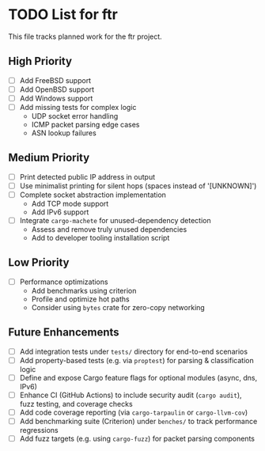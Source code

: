 # TODO List for ftr

This file tracks planned work for the ftr project.

## High Priority

- [ ] Add FreeBSD support
- [ ] Add OpenBSD support  
- [ ] Add Windows support
- [ ] Add missing tests for complex logic
  - UDP socket error handling
  - ICMP packet parsing edge cases
  - ASN lookup failures

## Medium Priority

- [ ] Print detected public IP address in output
- [ ] Use minimalist printing for silent hops (spaces instead of '[UNKNOWN]')
- [ ] Complete socket abstraction implementation
  - Add TCP mode support
  - Add IPv6 support
- [ ] Integrate `cargo-machete` for unused-dependency detection
  - Assess and remove truly unused dependencies
  - Add to developer tooling installation script

## Low Priority

- [ ] Performance optimizations
  - Add benchmarks using criterion
  - Profile and optimize hot paths
  - Consider using `bytes` crate for zero-copy networking

## Future Enhancements

- [ ] Add integration tests under `tests/` directory for end-to-end scenarios
- [ ] Add property-based tests (e.g. via `proptest`) for parsing & classification logic
- [ ] Define and expose Cargo feature flags for optional modules (async, dns, IPv6)
- [ ] Enhance CI (GitHub Actions) to include security audit (`cargo audit`), fuzz testing, and coverage checks
- [ ] Add code coverage reporting (via `cargo-tarpaulin` or `cargo-llvm-cov`)
- [ ] Add benchmarking suite (Criterion) under `benches/` to track performance regressions
- [ ] Add fuzz targets (e.g. using `cargo-fuzz`) for packet parsing components